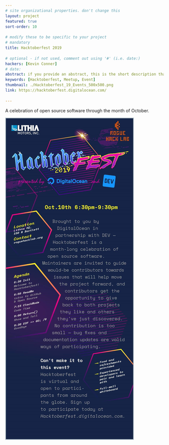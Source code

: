 ```yaml
---
# site organizational properties. don't change this
layout: project
featured: true
sort-order: 10

# modify these to be specific to your project
# mandatory
title: Hacktoberfest 2019

# optional - if not used, comment out using '#' (i.e. date:)
hackers: [Kevin Conner]
# date:
abstract: if you provide an abstract, this is the short description that will show up in the project index
keywords: [Hacktoberfest, Meetup, Event]
thumbnail: ./Hacktoberfest_19_Events_500x500.png
link: https://hacktoberfest.digitalocean.com/

---
```


A celebration of open source software through the month of October.
<!-- more -->

<img src="LAD-ad.jpg">

<!--Here's some info on markdown https://help.github.com/articles/basic-writing-and-formatting-syntax/ -->